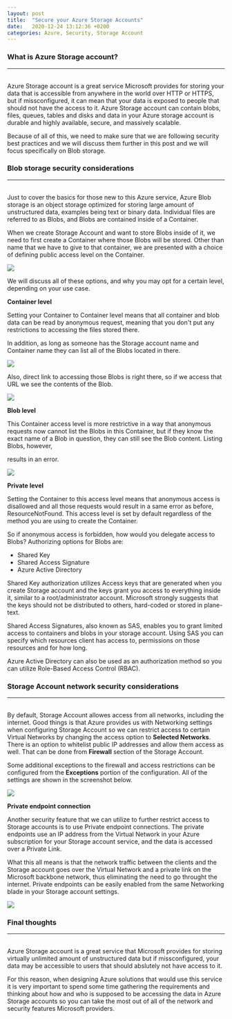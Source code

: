 ```yaml
---
layout: post
title:  "Secure your Azure Storage Accounts"
date:   2020-12-24 13:12:36 +0200
categories: Azure, Security, Storage Account
---
```


### What is Azure Storage account?
----------------------------------

\
Azure Storage account is a great service Microsoft provides for storing your data that is accessible from anywhere in the world over HTTP or HTTPS, but if missconfigured, it can mean that your data is exposed to people that should not have the access to it.
Azure Storage account can contain blobs, files, queues, tables and disks and data in your Azure storage account is durable and highly available, secure, and massively scalable.

Because of all of this, we need to make sure that we are following security best practices and we will discuss them further in this post and we will focus specifically on Blob storage.

### Blob storage security considerations
----------------------------------

\
Just to cover the basics for those new to this Azure service, Azure Blob storage is an object storage optimized for storing large amount of unstructured data, examples being text or binary data.
Individual files are referred to as Blobs, and Blobs are contained inside of a Container.

When we create Storage Account and want to store Blobs inside of it, we need to first create a Container where those Blobs will be stored.
Other than name that we have to give to that container, we are presented with a choice of defining public access level on the Container.

<img src="https://infrasecurity.xyz/media/containeraccesslevel.PNG" style="display: block; margin: auto;" />

We will discuss all of these options, and why you may opt for a certain level, depending on your use case.

**Container level**

Setting your Container to Container level means that all container and blob data can be read by anonymous request, meaning that you don't put any restrictions to accessing the files stored there.

In addition, as long as someone has the Storage account name and Container name they can list all of the Blobs located in there.

<img src="https://infrasecurity.xyz/media/blobenum.PNG" style="display: block; margin: auto;" />

Also, direct link to accessing those Blobs is right there, so if we access that URL we see the contents of the Blob.

<img src="https://infrasecurity.xyz/media/publicdocument.PNG" style="display: block; margin: auto;" />

**Blob level**

This Container access level is more restrictive in a way that anonymous requests now cannot list the Blobs in this Container, but if they know the exact name of a Blob in question, they can still see the Blob content. Listing Blobs, however,

 results in an error.

<img src="https://infrasecurity.xyz/media/enumerror.PNG" style="display: block; margin: auto;" />

**Private level**

Setting the Container to this access level means that anonymous access is disallowed and all those requests would result in a same error as before, ResourceNotFound. This access level is set by default regardless of the method you are using to create the Container.

So if anonymous access is forbidden, how would you delegate access to Blobs? Authorizing options for Blobs are:

* Shared Key
* Shared Access Signature
* Azure Active Directory

Shared Key authorization utilizes Access keys that are generated when you create Storage account and the keys grant you access to everything inside it, similar to a root/administrator account.
Microsoft strongly suggests that the keys should not be distributed to others, hard-coded or stored in plane-text.

Shared Access Signatures, also known as SAS, enables you to grant limited access to containers and blobs in your storage account. Using SAS you can specify which resources client has access to, permissions on those resources and for how long.

Azure Active Directory can also be used as an authorization method so you can utilize Role-Based Access Control (RBAC).

### Storage Account network security considerations
----------------------------------

\
By default, Storage Account allowes access from all networks, including the internet. Good things is that Azure provides us with Networking settings when configuring Storage Account so we can restrict access to certain Virtual Networks by changing the access option to **Selected Networks**. There is an option to whitelist public IP addresses and allow them access as well. That can be done from **Firewall** section of the Storage Account.

Some additional exceptions to the firewall and access restrictions can be configured from the **Exceptions** portion of the configuration. All of the settings are shown in the screenshot below.

<img src="https://infrasecurity.xyz/media/storagenetworking.PNG" style="display: block; margin: auto;" />

**Private endpoint connection**

Another security feature that we can utilize to further restrict access to Storage accounts is to use Private endpoint connections.
The private endpoints use an IP address from the Virtual Network in your Azure subscription for your Storage account service, and the data is accessed over a Private Link.

What this all means is that the network traffic between the clients and the Storage account goes over the Virtual Network and a private link on the Microsoft backbone network, thus eliminating the need to go throught the internet. Private endpoints can be easily enabled from the same Networking blade in your Storage account settings.

<img src="https://infrasecurity.xyz/media/privateendpoint.PNG" style="display: block; margin: auto;" />

### Final thoughts
----------------------------------

\
Azure Storage account is a great service that Microsoft provides for storing virtually unlimited amount of unstructured data but if missconfigured, your data may be accessible to users that should abslutely not have access to it.

For this reason, when designing Azure solutions that would use this service it is very important to spend some time gathering the requirements and thinking about how and who is supposed to be accessing the data in Azure Storage accounts so you can take the most out of all of the network and security features Microsoft providers.